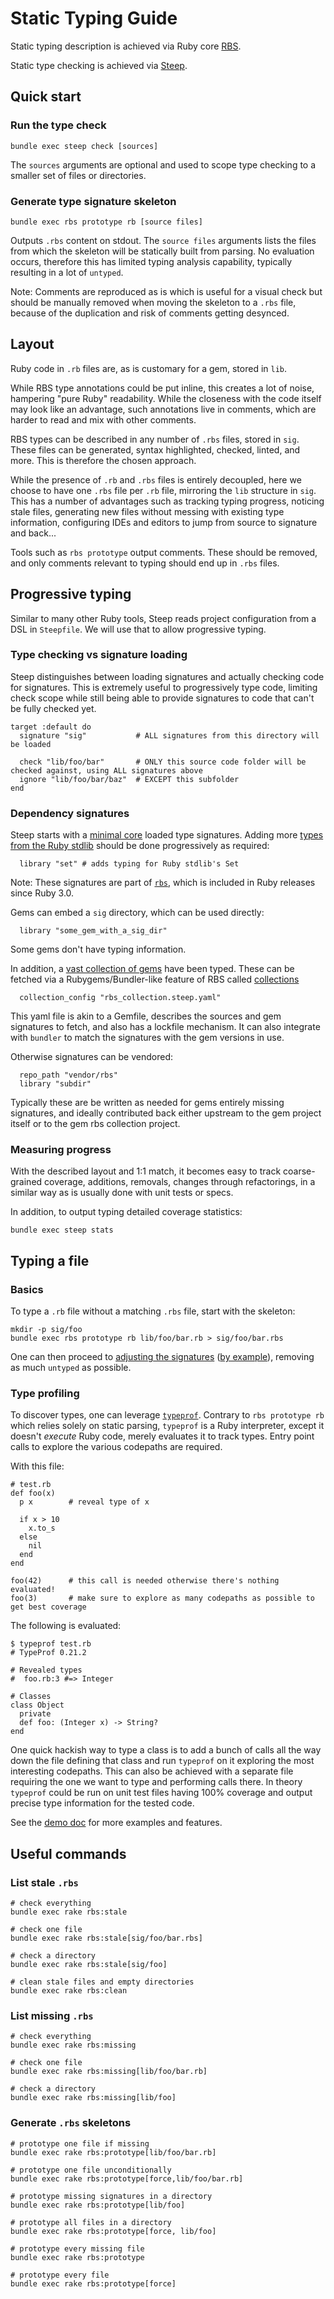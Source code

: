 # Static Typing Guide

Static typing description is achieved via Ruby core [RBS](https://github.com/ruby/rbs).

Static type checking is achieved via [Steep](https://github.com/soutaro/steep).

## Quick start


### Run the type check

```
bundle exec steep check [sources]
```

The `sources` arguments are optional and used to scope type checking to a smaller set of files or directories.

### Generate type signature skeleton

```
bundle exec rbs prototype rb [source files]
```

Outputs `.rbs` content on stdout. The `source files` arguments lists the files from which the skeleton will be statically built from parsing. No evaluation occurs, therefore this has limited typing analysis capability, typically resulting in a lot of `untyped`.

Note: Comments are reproduced as is which is useful for a visual check but should be manually removed when moving the skeleton to a `.rbs` file, because of the duplication and risk of comments getting desynced.

## Layout

Ruby code in `.rb` files are, as is customary for a gem, stored in `lib`.

While RBS type annotations could be put inline, this creates a lot of noise, hampering "pure Ruby" readability. While the closeness with the code itself may look like an advantage, such annotations live in comments, which are harder to read and mix with other comments.

RBS types can be described in any number of `.rbs` files, stored in `sig`. These files can be generated, syntax highlighted, checked, linted, and more. This is therefore the chosen approach.

While the presence of `.rb` and `.rbs` files is entirely decoupled, here we choose to have one `.rbs` file per `.rb` file, mirroring the `lib` structure in `sig`. This has a number of advantages such as tracking typing progress, noticing stale files, generating new files without messing with existing type information, configuring IDEs and editors to jump from source to signature and back...

Tools such as `rbs prototype` output comments. These should be removed, and only comments relevant to typing should end up in `.rbs` files.

## Progressive typing

Similar to many other Ruby tools, Steep reads project configuration from a DSL in `Steepfile`. We will use that to allow progressive typing.

### Type checking vs signature loading

Steep distinguishes between loading signatures and actually checking code for signatures. This is extremely useful to progressively type code, limiting check scope while still being able to provide signatures to code that can't be fully checked yet.

```
target :default do
  signature "sig"           # ALL signatures from this directory will be loaded

  check "lib/foo/bar"       # ONLY this source code folder will be checked against, using ALL signatures above
  ignore "lib/foo/bar/baz"  # EXCEPT this subfolder
end
```

### Dependency signatures

Steep starts with a [minimal core](https://github.com/ruby/rbs/tree/master/core) loaded type signatures. Adding more [types from the Ruby stdlib](https://github.com/ruby/rbs/tree/master/stdlib) should be done progressively as required:

```
  library "set" # adds typing for Ruby stdlib's Set
```

Note: These signatures are part of [`rbs`](), which is included in Ruby releases since Ruby 3.0.

Gems can embed a `sig` directory, which can be used directly:

```
  library "some_gem_with_a_sig_dir"
```

Some gems don't have typing information.

In addition, a [vast collection of gems](https://github.com/ruby/gem_rbs_collection) have been typed. These can be fetched via a Rubygems/Bundler-like feature of RBS called [collections](https://github.com/ruby/rbs/blob/e91be7275f4005b1aeac8eadc2faa2b4ad5fdfef/docs/collection.md)

```
  collection_config "rbs_collection.steep.yaml"
```

This yaml file is akin to a Gemfile, describes the sources and gem signatures to fetch, and also has a lockfile mechanism. It can also integrate with `bundler` to match the signatures with the gem versions in use.

Otherwise signatures can be vendored:

```
  repo_path "vendor/rbs"
  library "subdir"
```

Typically these are be written as needed for gems entirely missing signatures, and ideally contributed back either upstream to the gem project itself or to the gem rbs collection project.

### Measuring progress

With the described layout and 1:1 match, it becomes easy to track coarse-grained coverage, additions, removals, changes through refactorings, in a similar way as is usually done with unit tests or specs.

In addition, to output typing detailed coverage statistics:

```
bundle exec steep stats
```

## Typing a file

### Basics

To type a `.rb` file without a matching `.rbs` file, start with the skeleton:

```
mkdir -p sig/foo
bundle exec rbs prototype rb lib/foo/bar.rb > sig/foo/bar.rbs
```

One can then proceed to [adjusting the signatures](https://github.com/ruby/rbs/blob/e91be7275f4005b1aeac8eadc2faa2b4ad5fdfef/docs/syntax.md) ([by example](https://github.com/ruby/rbs/blob/e91be7275f4005b1aeac8eadc2faa2b4ad5fdfef/docs/rbs_by_example.md)), removing as much `untyped` as possible.

### Type profiling

To discover types, one can leverage [`typeprof`](https://github.com/ruby/typeprof). Contrary to `rbs prototype rb` which relies solely on static parsing, `typeprof` is a Ruby interpreter, except it doesn't *execute* Ruby code, merely evaluates it to track types. Entry point calls to explore the various codepaths are required.

With this file:

```
# test.rb
def foo(x)
  p x        # reveal type of x

  if x > 10
    x.to_s
  else
    nil
  end
end

foo(42)      # this call is needed otherwise there's nothing evaluated!
foo(3)       # make sure to explore as many codepaths as possible to get best coverage
```

The following is evaluated:

```
$ typeprof test.rb
# TypeProf 0.21.2

# Revealed types
#  foo.rb:3 #=> Integer

# Classes
class Object
  private
  def foo: (Integer x) -> String?
end
```

One quick hackish way to type a class is to add a bunch of calls all the way down the file defining that class and run `typeprof` on it exploring the most interesting codepaths. This can also be achieved with a separate file requiring the one we want to type and performing calls there. In theory `typeprof` could be run on unit test files having 100% coverage and output precise type information for the tested code.

See the [demo doc](https://github.com/ruby/typeprof/blob/26ab9108860d9a4ce050acb3422ee7721d4d50b0/doc/demo.md) for more examples and features.

## Useful commands

### List stale `.rbs`

```
# check everything
bundle exec rake rbs:stale

# check one file
bundle exec rake rbs:stale[sig/foo/bar.rbs]

# check a directory
bundle exec rake rbs:stale[sig/foo]

# clean stale files and empty directories
bundle exec rake rbs:clean
```

### List missing `.rbs`

```
# check everything
bundle exec rake rbs:missing

# check one file
bundle exec rake rbs:missing[lib/foo/bar.rb]

# check a directory
bundle exec rake rbs:missing[lib/foo]
```

### Generate `.rbs` skeletons

```
# prototype one file if missing
bundle exec rake rbs:prototype[lib/foo/bar.rb]

# prototype one file unconditionally
bundle exec rake rbs:prototype[force,lib/foo/bar.rb]

# prototype missing signatures in a directory
bundle exec rake rbs:prototype[lib/foo]

# prototype all files in a directory
bundle exec rake rbs:prototype[force, lib/foo]

# prototype every missing file
bundle exec rake rbs:prototype

# prototype every file
bundle exec rake rbs:prototype[force]
```
